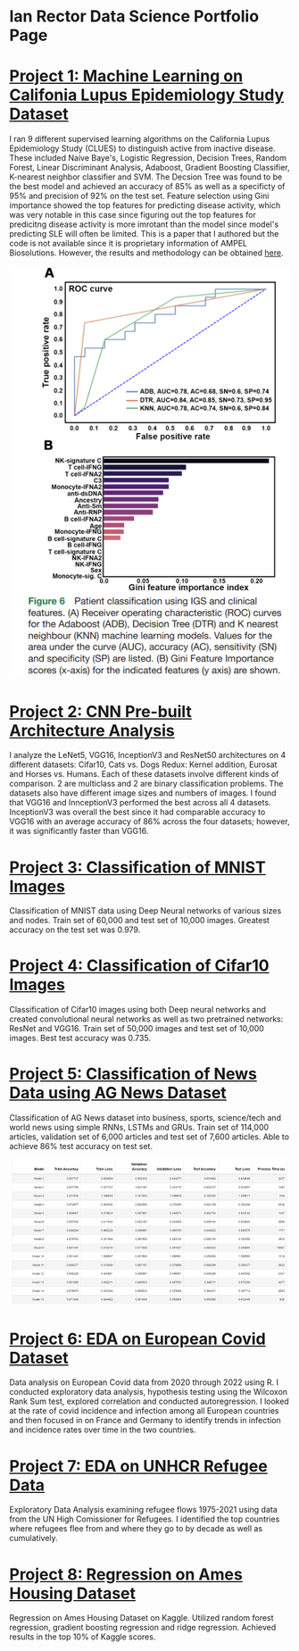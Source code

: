 # Ian Rector Data Science Portfolio Page

# [Project 1: Machine Learning on Califonia Lupus Epidemiology Study Dataset](https://github.com/ivr8bt/CLUES-ML)
I ran 9 different supervised learning algorithms on the California Lupus Epidemiology Study (CLUES) to distinguish active from inactive disease. These included Naive Baye's, Logistic Regression, Decision Trees, Random Forest, Linear Discriminant Analysis, Adaboost, Gradient Boosting Classifier, K-nearest neighbor classifier and SVM. The Decsion Tree was found to be the best model and achieved an accuracy of 85% as well as a specificty of 95% and precision of 92% on the test set. Feature selection using Gini importance showed the top features for predicting disease activity, which was very notable in this case since figuring out the top features for predicitng disease activity is more imrotant than the model since model's predicting SLE will often be limited. This is a paper that I authored but the code is not available since it is proprietary information of AMPEL Biosolutions. However, the results and methodology can be obtained [here](https://www.ncbi.nlm.nih.gov/pmc/articles/PMC10503349/).

![](https://github.com/ivr8bt/ivr8bt.github.io/blob/main/Figure%206.png)

# [Project 2: CNN Pre-built Architecture Analysis](https://github.com/ivr8bt/CNN-Architecture-Analysis)
I analyze the LeNet5, VGG16, InceptionV3 and ResNet50 architectures on 4 different datasets: Cifar10, Cats vs. Dogs Redux: Kernel addition, Eurosat and Horses vs. Humans. Each of these datasets involve different kinds of comparison. 2 are multiclass and 2 are binary classification problems. The datasets also have different image sizes and numbers of images. I found that VGG16 and InnceptionV3 performed the best across all 4 datasets. InceptionV3 was overall the best since it had comparable accuracy to VGG16 with an average accuracy of 86% across the four datasets; however, it was significantly faster than VGG16.

# [Project 3: Classification of MNIST Images](https://github.com/ivr8bt/MNIST-Classification)
Classification of MNIST data using Deep Neural networks of various sizes and nodes. Train set of 60,000 and test set of 10,000 images. Greatest accuracy on the test set was 0.979.

# [Project 4: Classification of Cifar10 Images](https://github.com/ivr8bt/Cifar10-Classification)
Classification of Cifar10 images using both Deep neural networks and created convolutional neural networks as well as two pretrained networks: ResNet and VGG16. Train set of 50,000 images and test set of 10,000 images. Best test accuracy was 0.735.

# [Project 5: Classification of News Data using AG News Dataset](https://github.com/ivr8bt/AG-News)
Classification of AG News dataset into business, sports, science/tech and world news using simple RNNs, LSTMs and GRUs. Train set of 114,000 articles, validation set of 6,000 articles and test set of 7,600 articles. Able to achieve 86% test accuracy on test set.

![](https://github.com/ivr8bt/ivr8bt.github.io/blob/main/Results%20Table.png)

# [Project 6: EDA on European Covid Dataset](https://github.com/ivr8bt/European-Covid-2020-2022)
Data analysis on European Covid data from 2020 through 2022 using R. I conducted exploratory data analysis, hypothesis testing using the Wilcoxon Rank Sum test, explored correlation and conducted autoregression. I looked at the rate of covid incidence and infection among all European countries and then focused in on France and Germany to identify trends in infection and incidence rates over time in the two countries.

# [Project 7: EDA on UNHCR Refugee Data](https://github.com/ivr8bt/UNHCR-Refugee)
Exploratory Data Analysis examining refugee flows 1975-2021 using data from the UN High Comissioner for Refugees. I identified the top countries where refugees flee from and where they go to by decade as well as cumulatively.

# [Project 8: Regression on Ames Housing Dataset](https://github.com/ivr8bt/Ames_Kaggle)
Regression on Ames Housing Dataset on Kaggle. Utilized random forest regression, gradient boosting regression and ridge regression. Achieved results in the top 10% of Kaggle scores.

